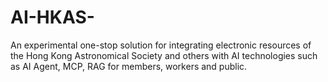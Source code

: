 # AI-HKAS-
An experimental one-stop solution for integrating electronic resources of the Hong Kong Astronomical Society and others with AI technologies such as AI Agent, MCP, RAG for members, workers and public.
